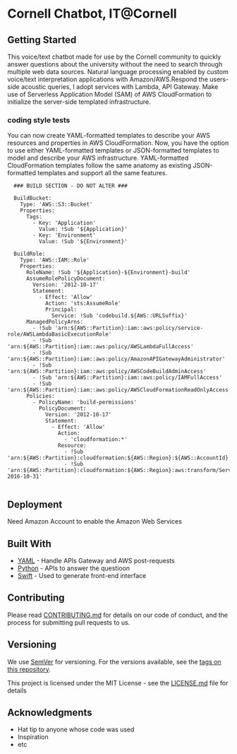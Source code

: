# Cornell Chatbot, IT@Cornell


## Getting Started

This voice/text chatbot made for use by the Cornell community to quickly answer questions about the university without the need to search through multiple web data sources. Natural language processing enabled by custom voice/text interpretation applications with Amazon/AWS.Respond the users-side acoustic queries, I adopt services with Lambda, API Gateway.
Make use of Serverless Application Model (SAM) of AWS CloudFormation to initialize the server-side templated infrastructure.


### coding style tests

You can now create YAML-formatted templates to describe your AWS resources and properties in AWS CloudFormation. Now, you have the option to use either YAML-formatted templates or JSON-formatted templates to model and describe your AWS infrastructure. YAML-formatted CloudFormation templates follow the same anatomy as existing JSON-formatted templates and support all the same features.

```
  ### BUILD SECTION - DO NOT ALTER ###

  BuildBucket:
    Type: 'AWS::S3::Bucket'
    Properties:
      Tags:
        - Key: 'Application'
          Value: !Sub '${Application}'
        - Key: 'Environment'
          Value: !Sub '${Environment}'

  BuildRole:
    Type: 'AWS::IAM::Role'
    Properties:
      RoleName: !Sub '${Application}-${Environment}-build'
      AssumeRolePolicyDocument:
        Version: '2012-10-17'
        Statement:
          - Effect: 'Allow'
            Action: 'sts:AssumeRole'
            Principal:
              Service: !Sub 'codebuild.${AWS::URLSuffix}'
      ManagedPolicyArns:
        - !Sub 'arn:${AWS::Partition}:iam::aws:policy/service-role/AWSLambdaBasicExecutionRole'
        - !Sub 'arn:${AWS::Partition}:iam::aws:policy/AWSLambdaFullAccess'
        - !Sub 'arn:${AWS::Partition}:iam::aws:policy/AmazonAPIGatewayAdministrator'
        - !Sub 'arn:${AWS::Partition}:iam::aws:policy/AWSCodeBuildAdminAccess'
        - !Sub 'arn:${AWS::Partition}:iam::aws:policy/IAMFullAccess'
        - !Sub 'arn:${AWS::Partition}:iam::aws:policy/AWSCloudFormationReadOnlyAccess'
      Policies:
        - PolicyName: 'build-permissions'
          PolicyDocument:
            Version: '2012-10-17'
            Statement:
              - Effect: 'Allow'
                Action:
                  - 'cloudformation:*'
                Resource:
                  - !Sub 'arn:${AWS::Partition}:cloudformation:${AWS::Region}:${AWS::AccountId}:stack/${AWS::StackName}/*'
                  - !Sub 'arn:${AWS::Partition}:cloudformation:${AWS::Region}:aws:transform/Serverless-2016-10-31'


```

## Deployment
Need Amazon Account to enable the Amazon Web Services

## Built With

* [YAML](https://yaml.org/) - Handle APIs Gateway and AWS post-requests
* [Python](https://www.python.org/download/releases/3.0/) - APIs to answer the questioon
* [Swift](https://developer.apple.com/swift/) - Used to generate front-end interface

## Contributing

Please read [CONTRIBUTING.md](https://gist.github.com/PurpleBooth/b24679402957c63ec426) for details on our code of conduct, and the process for submitting pull requests to us.

## Versioning

We use [SemVer](http://semver.org/) for versioning. For the versions available, see the [tags on this repository](https://github.com/your/project/tags). 



This project is licensed under the MIT License - see the [LICENSE.md](LICENSE.md) file for details

## Acknowledgments

* Hat tip to anyone whose code was used
* Inspiration
* etc
